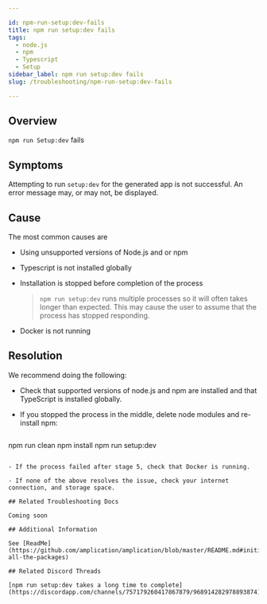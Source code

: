 ```yaml
---

id: npm-run-setup:dev-fails
title: npm run setup:dev fails
tags:
  - node.js
  - npm
  - Typescript
  - Setup
sidebar_label: npm run setup:dev fails
slug: /troubleshooting/npm-run-setup:dev-fails

---
```


## Overview

`npm run Setup:dev` fails


## Symptoms

Attempting to run `setup:dev` for the generated app is not successful. An error message may, or may not, be displayed. 


## Cause

The most common causes are

- Using unsupported versions of Node.js and or npm

- Typescript is not installed globally

- Installation is stopped before completion of the process

  > `npm run setup:dev` runs multiple processes so it will often takes longer than expected. This may cause the user to assume that the process has stopped responding.

 - Docker is not running 

## Resolution

We recommend doing the following: 

- Check that supported versions of node.js and npm are installed and that TypeScript is installed globally.

- If you stopped the process in the middle, delete node modules and re-install npm:

  ```jsx
 npm run clean
  npm install
  npm run setup:dev 
  ```

- If the process failed after stage 5, check that Docker is running. 

- If none of the above resolves the issue, check your internet connection, and storage space. 

## Related Troubleshooting Docs

Coming soon

## Additional Information

See [ReadMe](https://github.com/amplication/amplication/blob/master/README.md#initializing-all-the-packages)

## Related Discord Threads 

[npm run setup:dev takes a long time to complete](https://discordapp.com/channels/757179260417867879/968914282978893874)




